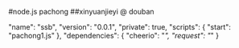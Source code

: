 #node.js pachong
##xinyuanjieyi @ douban

"name": "ssb",
  "version": "0.0.1",
  "private": true,
  "scripts": {
    "start": "pachong1.js"
  },
"dependencies": {
    "cheerio": "*",
    "request": "*"
  }